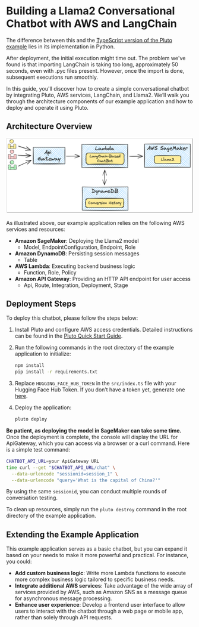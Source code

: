 # Building a Llama2 Conversational Chatbot with AWS and LangChain

The difference between this and the [TypeScript version of the Pluto example](../langchain-llama2-chatbot-sagemaker/) lies in its implementation in Python.

After deployment, the initial execution might time out. The problem we've found is that importing LangChain is taking too long, approximately 50 seconds, even with .pyc files present. However, once the import is done, subsequent executions run smoothly.

In this guide, you'll discover how to create a simple conversational chatbot by integrating Pluto, AWS services, LangChain, and Llama2. We’ll walk you through the architecture components of our example application and how to deploy and operate it using Pluto.

## Architecture Overview

![Chatbot Architecture Diagram](../../assets/langchain-llama2-chatbot-sagemaker-arch.png)

As illustrated above, our example application relies on the following AWS services and resources:

- **Amazon SageMaker**: Deploying the Llama2 model
  - Model, EndpointConfiguration, Endpoint, Role
- **Amazon DynamoDB**: Persisting session messages
  - Table
- **AWS Lambda**: Executing backend business logic
  - Function, Role, Policy
- **Amazon API Gateway**: Providing an HTTP API endpoint for user access
  - Api, Route, Integration, Deployment, Stage

## Deployment Steps

To deploy this chatbot, please follow the steps below:

1. Install Pluto and configure AWS access credentials. Detailed instructions can be found in the [Pluto Quick Start Guide](https://github.com/pluto-lang/pluto#-quick-start).

2. Run the following commands in the root directory of the example application to initialize:

   ```bash
   npm install
   pip install -r requirements.txt
   ```

3. Replace `HUGGING_FACE_HUB_TOKEN` in the `src/index.ts` file with your Hugging Face Hub Token. If you don’t have a token yet, generate one [here](https://huggingface.co/settings/tokens).

4. Deploy the application:

   ```bash
   pluto deploy
   ```

**Be patient, as deploying the model in SageMaker can take some time.** Once the deployment is complete, the console will display the URL for ApiGateway, which you can access via a browser or a curl command. Here is a simple test command:

```bash
CHATBOT_API_URL=your ApiGateway URL
time curl --get "$CHATBOT_API_URL/chat" \
  --data-urlencode "sessionid=session_1" \
  --data-urlencode "query='What is the capital of China?'"
```

By using the same `sessionid`, you can conduct multiple rounds of conversation testing.

To clean up resources, simply run the `pluto destroy` command in the root directory of the example application.

## Extending the Example Application

This example application serves as a basic chatbot, but you can expand it based on your needs to make it more powerful and practical. For instance, you could:

- **Add custom business logic**: Write more Lambda functions to execute more complex business logic tailored to specific business needs.
- **Integrate additional AWS services**: Take advantage of the wide array of services provided by AWS, such as Amazon SNS as a message queue for asynchronous message processing.
- **Enhance user experience**: Develop a frontend user interface to allow users to interact with the chatbot through a web page or mobile app, rather than solely through API requests.
